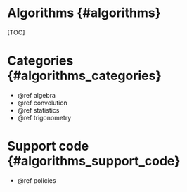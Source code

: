 Algorithms {#algorithms}
==========

[TOC]


Categories {#algorithms_categories}
==========
- @ref algebra
- @ref convolution
- @ref statistics
- @ref trigonometry

Support code {#algorithms_support_code}
============
- @ref policies
